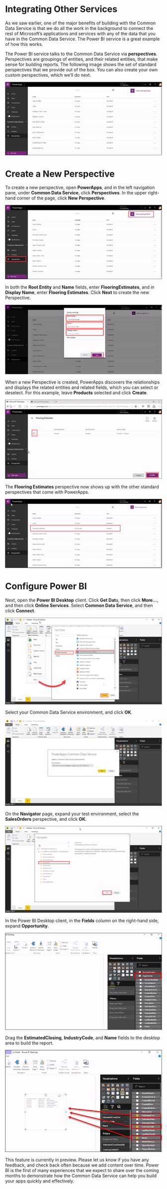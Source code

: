 <properties
   pageTitle="Integrating Power BI with the Common Data Service | Microsoft PowerApps"
   description="How to use perspectives to create Power BI reports"
   services=""
   suite="powerapps"
   documentationCenter="na"
   authors="v-brbene"
   manager="anneta"
   editor=""
   tags=""
   featuredVideoId="os33pHQ9jSU"
   courseDuration="5m"/>

<tags
   ms.service="powerapps"
   ms.devlang="na"
   ms.topic="get-started-article"
   ms.tgt_pltfrm="na"
   ms.workload="na"
   ms.date="6/9/2017"
   ms.author="v-brbene"/>

# Integrating Other Services
As we saw earlier, one of the major benefits of building with the Common Data Service is that we do all the work in the background to connect the rest of Microsoft’s applications and services with any of the data that you have in the Common Data Service.  The Power BI service is a great example of how this works.

The Power BI service talks to the Common Data Service via **perspectives**. Perspectives are groupings of entities, and their related entities, that make sense for building reports.  The following image shows the set of standard perspectives that we provide out of the box. You can also create your own custom perspectives, which we’ll do next. 

![Perspective list](./media/learning-common-data-service-incorporate-powerbi/perspective-list.png)


# Create a New Perspective
To create a new perspective, open **PowerApps**, and in the left navigation pane, under **Common Data Service**, click **Perspectives**.  In the upper right-hand corner of the page, click **New Perspective**. 


![Create new perspective list](./media/learning-common-data-service-incorporate-powerbi/perspective-list-create-new.png)

In both the **Root Entity** and **Name** fields, enter **FlooringEstimates**, and in **Display Name**, enter **Flooring Estimates**. Click **Next** to create the new Perspective.

![New perspective list](./media/learning-common-data-service-incorporate-powerbi/new-perspective.png)

When a new Perspective is created, PowerApps discovers the relationships and displays the related entities and related fields, which you can select or deselect. For this example, leave **Products** selected and click **Create**. 

![Related entities](./media/learning-common-data-service-incorporate-powerbi/related-entities.png)

The **Flooring Estimates** perspective now shows up with the other standard perspectives that come with PowerApps. 

![Perspectives](./media/learning-common-data-service-incorporate-powerbi/new-perspective-list.png)



# Configure Power BI

Next, open the **Power BI Desktop** client. Click **Get Dat**a, then click **More…**, and then click **Online Services**. Select **Common Data Service**, and then click **Connect**.
  
![Connect to Common Data Service](./media/learning-common-data-service-incorporate-powerbi/pbi-getdata.png)

Select your Common Data Service environment, and click **OK**. 

![Load your environment](./media/learning-common-data-service-incorporate-powerbi/pbi-loadenvironment.png)


On the **Navigator** page, expand your test environment, select the **SalesOrders** perspective, and click **OK**.  

![Select the perspective](./media/learning-common-data-service-incorporate-powerbi/pbi-navigator.png)

In the Power BI Desktop client, in the **Fields** column on the right-hand side, expand **Opportunity**. 

![Data fields](./media/learning-common-data-service-incorporate-powerbi/data-fields.png)

Drag the **EstimatedClosing**, **IndustryCode**, and **Name** fields to the desktop area to build the report.

![Build a report](./media/learning-common-data-service-incorporate-powerbi/build-report.png)

This feature is currently in preview. Please let us know if you have any feedback, and check back often because we add content over time. Power BI is the first of many experiences that we expect to share over the coming months to demonstrate how the Common Data Service can help you build your apps quickly and effectively. 
